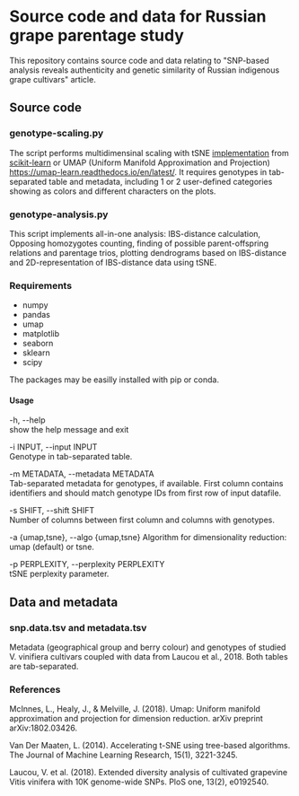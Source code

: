 # Source code and data for Russian grape parentage study

This repository contains source code and data relating to "SNP-based analysis reveals authenticity and genetic similarity of Russian indigenous grape cultivars" article.

## Source code

### genotype-scaling.py

The script performs multidimensinal scaling with tSNE [implementation](https://scikit-learn.org/stable/modules/generated/sklearn.manifold.TSNE.html) from [scikit-learn](https://scikit-learn.org/stable/index.html) or UMAP (Uniform Manifold Approximation and Projection) https://umap-learn.readthedocs.io/en/latest/. It requires genotypes in tab-separated table and metadata, including 1 or 2 user-defined categories showing as colors and different characters on the plots.

### genotype-analysis.py

This script implements all-in-one analysis: IBS-distance calculation, Opposing homozygotes counting, finding of possible parent-offspring relations and parentage trios, plotting dendrograms based on IBS-distance and 2D-representation of IBS-distance data using tSNE.

### Requirements

* numpy
* pandas
* umap
* matplotlib
* seaborn
* sklearn
* scipy

The packages may be easilly installed with pip or conda.

#### Usage

-h, --help  
show the help message and exit

-i INPUT, --input INPUT  
Genotype in tab-separated table.

-m METADATA, --metadata METADATA  
Tab-separated metadata for genotypes, if available. First column contains identifiers and should match genotype IDs from first row of input datafile.

-s SHIFT, --shift SHIFT  
Number of columns between first column and columns with genotypes.

-a {umap,tsne}, --algo {umap,tsne}
Algorithm for dimensionality reduction: umap (default) or tsne.

-p PERPLEXITY, --perplexity PERPLEXITY  
tSNE perplexity parameter.


## Data and metadata

### snp.data.tsv and metadata.tsv

Metadata (geographical group and berry colour) and genotypes of studied V. vinifiera cultivars coupled with data from Laucou et al., 2018.
Both tables are tab-separated.

### References

McInnes, L., Healy, J., & Melville, J. (2018). Umap: Uniform manifold approximation and projection for dimension reduction. arXiv preprint arXiv:1802.03426.

Van Der Maaten, L. (2014). Accelerating t-SNE using tree-based algorithms. The Journal of Machine Learning Research, 15(1), 3221-3245.

Laucou, V. et al. (2018). Extended diversity analysis of cultivated grapevine Vitis vinifera with 10K genome-wide SNPs. PloS one, 13(2), e0192540.
